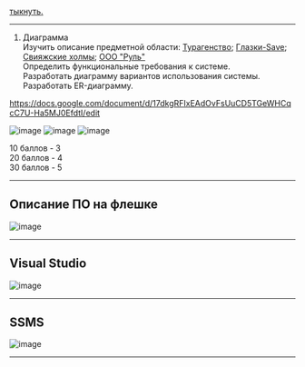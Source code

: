 [тыкнуть](https://drive.google.com/drive/folders/1qhswamR6csTjEKSsXQXTGeW_ZVC2LK1t?usp=sharing)[.](https://github.com/DumSp1ro?tab=repositories)

---

1. Диаграмма</br>
Изучить описание предметной области: [Турагенство](https://github.com/Julia-Zhirnova/Demoekzamen/blob/main/0%20WorldSkills/1_Use%20Case/Описание%20ПО.docx); [Глазки-Save](https://github.com/Julia-Zhirnova/Demoekzamen/blob/main/2%20задание%20Глазки-Save/Общие%20ресурсы/Введение%20ПО_G.pdf); [Свияжские холмы](https://github.com/Julia-Zhirnova/Demoekzamen/blob/main/7%20задание%202022/09_1.2-2022_8/Вариант%208/Свияжские%20холмы/Общие%20ресурсы/Описание%20предметной%20области.pdf); [ООО "Руль"](https://github.com/Julia-Zhirnova/Demoekzamen/blob/main/9%20задание%202023/КОД%201.1%202023-2025%20ВАРИАНТ%203.rar)</br>
Определить функциональные требования к системе.</br>
Разработать диаграмму вариантов использования системы.</br>
Разработать ER-диаграмму.</br>



https://docs.google.com/document/d/17dkgRFIxEAdOvFsUuCD5TGeWHCqcC7U-Ha5MJ0EfdtI/edit

![image](https://github.com/Kulikov205/DemoEkzamen/assets/97594290/3d8e963d-7391-40b3-9227-33be4e711ac0)
![image](https://github.com/Kulikov205/DemoEkzamen/assets/97594290/2dfb6d3b-c799-4cd5-86e8-00bd8ed2532a)
![image](https://github.com/Kulikov205/DemoEkzamen/assets/97594290/1395d8d1-8f2b-46c9-8aa0-fd0c88e92430)

10 баллов - 3</br>
20 баллов - 4</br>
30 баллов - 5</br>

---

Описание ПО на флешке
---
![image](https://github.com/Kulikov205/DemoEkzamen/assets/97594290/356134a1-12c1-40dc-abb5-90d1a7753791)

---

Visual Studio
---
![image](https://github.com/Kulikov205/DemoEkzamen/assets/97594290/34971a40-5b33-46c2-b689-9abacaa4a4d4)

---
SSMS
---



![image](https://github.com/Kulikov205/DemoEkzamen/assets/97594290/64d4b884-edab-44f5-beb8-f37f5c13da2a)


---
